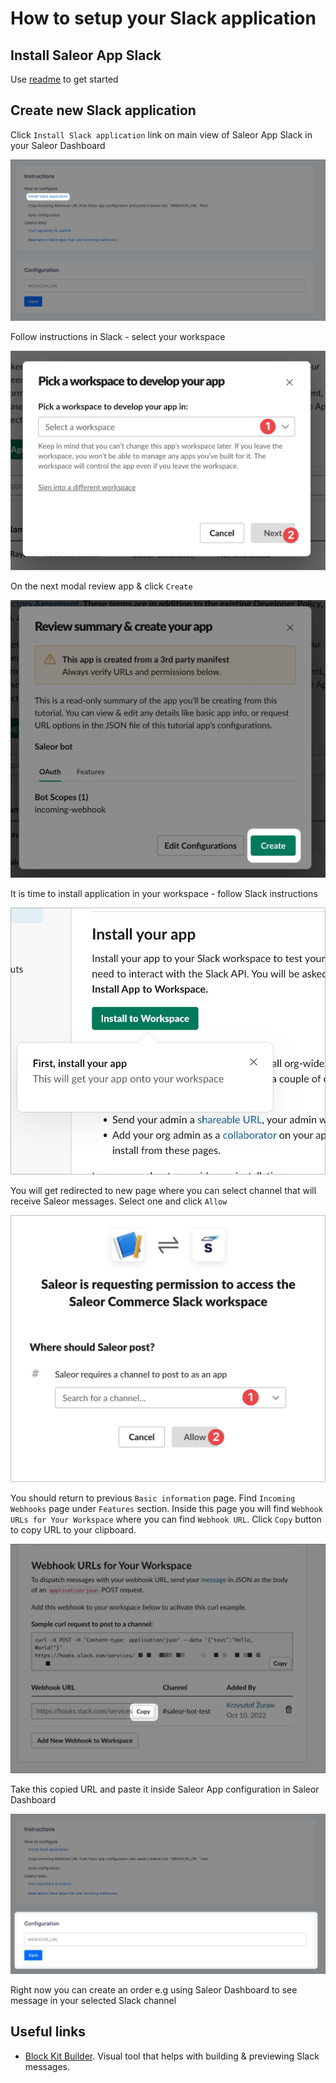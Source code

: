 # How to setup your Slack application

## Install Saleor App Slack

Use [readme](./../README.md) to get started

## Create new Slack application

Click `Install Slack application` link on main view of Saleor App Slack in your Saleor Dashboard

![](images/install-slack.jpg)

Follow instructions in Slack - select your workspace

![](images/slack-workspace.jpg)

On the next modal review app & click `Create`

![](images/slack-permissions.jpg)

It is time to install application in your workspace - follow Slack instructions

![](images/slack-workspace-button.jpg)

You will get redirected to new page where you can select channel that will receive Saleor messages. Select one and click `Allow`

![](images/slack-webook-channel.jpg)

You should return to previous `Basic information` page. Find `Incoming Webhooks` page under `Features` section. Inside this page you will find `Webhook URLs for Your Workspace` where you can find `Webhook URL`. Click `Copy` button to copy URL to your clipboard.

![](images/slack-webhook-copy.jpg)

Take this copied URL and paste it inside Saleor App configuration in Saleor Dashboard

![](images/dashboard-config.jpg)

Right now you can create an order e.g using Saleor Dashboard to see message in your selected Slack channel

## Useful links

- [Block Kit Builder](https://app.slack.com/block-kit-builder). Visual tool that helps with building & previewing Slack messages.
